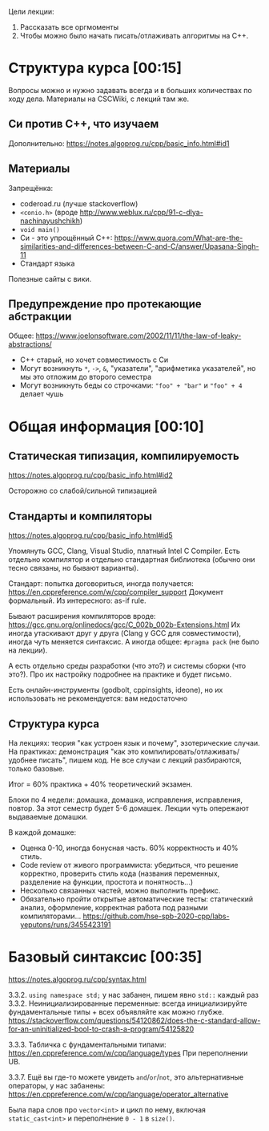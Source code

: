 Цели лекции:

1. Рассказать все оргмоменты
2. Чтобы можно было начать писать/отлаживать алгоритмы на C++.

# Структура курса [00:15]
Вопросы можно и нужно задавать всегда и в больших количествах по ходу дела.
Материалы на CSCWiki, с лекций там же.

## Си против C++, что изучаем
Дополнительно: https://notes.algoprog.ru/cpp/basic_info.html#id1

## Материалы
Запрещёнка:
* coderoad.ru (лучше stackoverflow)
* `<conio.h>` (вроде http://www.weblux.ru/cpp/91-c-dlya-nachinayushchikh)
* `void main()`
* Си - это упрощённый C++: https://www.quora.com/What-are-the-similarities-and-differences-between-C-and-C/answer/Upasana-Singh-11
* Стандарт языка

Полезные сайты с вики.

## Предупреждение про протекающие абстракции
Общее: https://www.joelonsoftware.com/2002/11/11/the-law-of-leaky-abstractions/

* C++ старый, но хочет совместимость с Си
* Могут возникнуть `*`, `->`, `&`, "указатели", "арифметика указателей", но мы это отложим до второго семестра
* Могут возникнуть беды со строчками: `"foo" + "bar"` и `"foo" + 4` делает чушь

# Общая информация [00:10]
## Статическая типизация, компилируемость
https://notes.algoprog.ru/cpp/basic_info.html#id2

Осторожно со слабой/сильной типизацией

## Стандарты и компиляторы
https://notes.algoprog.ru/cpp/basic_info.html#id5

Упомянуть GCC, Clang, Visual Studio, платный Intel C Compiler.
Есть отдельно компилятор и отдельно стандартная библиотека (обычно они тесно связаны, но бывают варианты).

Стандарт: попытка договориться, иногда получается: https://en.cppreference.com/w/cpp/compiler_support
Документ формальный. Из интересного: as-if rule.

Бывают расширения компиляторов вроде: https://gcc.gnu.org/onlinedocs/gcc/C_002b_002b-Extensions.html
Их иногда утаскивают друг у друга (Clang у GCC для совместимости), иногда чуть меняется синтаксис.
А иногда общее: `#pragma pack` (не было на лекции).

А есть отдельно среды разработки (что это?) и системы сборки (что это?).
Про их настройку подробнее на практике и будет письмо.

Есть онлайн-инструменты (godbolt, cppinsights, ideone), но их использовать
не рекомендуется: вам недостаточно

## Структура курса
На лекциях: теория "как устроен язык и почему", эзотерические случаи.
На практиках: демонстрация "как это компилировать/отлаживать/удобнее писать", пишем код.
Не все случаи с лекций разбираются, только базовые.

Итог = 60% практика + 40% теоретический экзамен.

Блоки по 4 недели: домашка, домашка, исправления, исправления, повтор.
За этот семестр будет 5-6 домашек.
Лекции чуть опережают выдаваемые домашки.

В каждой домашке:

* Оценка 0-10, иногда бонусная часть. 60% корректность и 40% стиль.
* Code review от живого программиста: убедиться, что решение корректно, проверить стиль кода (названия переменных, разделение на функции, простота и понятность...)
* Несколько связанных частей, можно выполнить префикс.
* Обязательно пройти открытые автоматические тесты: статический анализ, оформление, корректная работа под разными компиляторами...
  https://github.com/hse-spb-2020-cpp/labs-yeputons/runs/3455423191

# Базовый синтаксис [00:35]
https://notes.algoprog.ru/cpp/syntax.html

3.3.2. `using namespace std;` у нас забанен, пишем явно `std::` каждый раз
3.3.2. Неинициализированные переменные: всегда инициализируйте фундаментальные типы + всех объявляйте как можно глубже.
https://stackoverflow.com/questions/54120862/does-the-c-standard-allow-for-an-uninitialized-bool-to-crash-a-program/54125820

3.3.3. Табличка с фундаментальными типами: https://en.cppreference.com/w/cpp/language/types
При переполнении UB.

3.3.7. Ещё вы где-то можете увидеть `and`/`or`/`not`, это альтернативные операторы, у нас забанены: https://en.cppreference.com/w/cpp/language/operator_alternative

Была пара слов про `vector<int>` и цикл по нему, включая `static_cast<int>` и переполнение `0 - 1` в `size()`.
